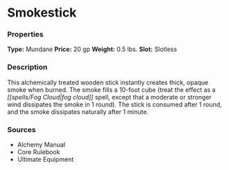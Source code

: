 ﻿---
Title: "Smokestick"
Type: "Mundane"
Price: "20 gp"
Weight: "0.5 lbs."
Slot: "Slotless"
Description: |
  "This alchemically treated wooden stick instantly creates thick, opaque smoke when burned. The smoke fills a 10-foot cube (treat the effect as a _fog cloud_ spell, except that a moderate or stronger wind dissipates the smoke in 1 round). The stick is consumed after 1 round, and the smoke dissipates naturally after 1 minute."
Sources: "['Alchemy Manual', 'Core Rulebook', 'Ultimate Equipment']"
---

# Smokestick

### Properties

**Type:** Mundane **Price:** 20 gp **Weight:** 0.5 lbs. **Slot:** Slotless

### Description

This alchemically treated wooden stick instantly creates thick, opaque smoke when burned. The smoke fills a 10-foot cube (treat the effect as a _[[spells/Fog Cloud|fog cloud]]_ spell, except that a moderate or stronger wind dissipates the smoke in 1 round). The stick is consumed after 1 round, and the smoke dissipates naturally after 1 minute.

### Sources

* Alchemy Manual
* Core Rulebook
* Ultimate Equipment